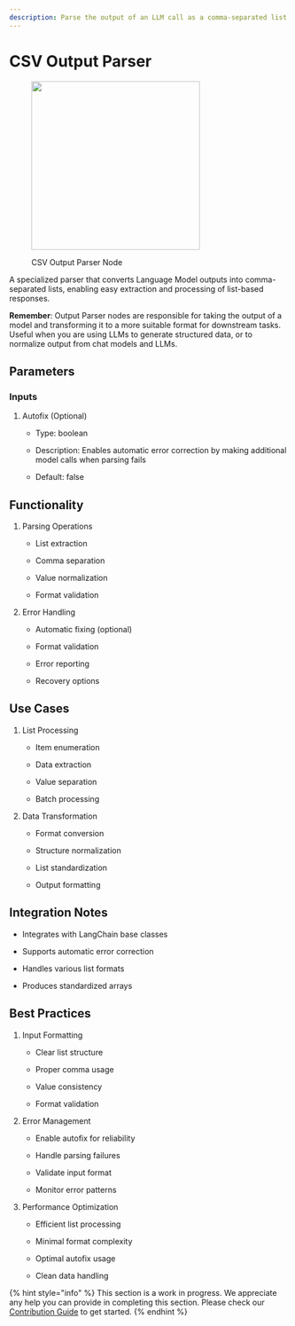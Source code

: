 ```yaml
---
description: Parse the output of an LLM call as a comma-separated list of values.
---
```


# CSV Output Parser

<figure><img src="../../../.gitbook/assets/image (115).png" alt="" width="304"><figcaption><p>CSV Output Parser Node</p></figcaption></figure>

A specialized parser that converts Language Model outputs into comma-separated lists, enabling easy extraction and processing of list-based responses.

**Remember**: Output Parser nodes are responsible for taking the output of a model and transforming it to a more suitable format for downstream tasks. Useful when you are using LLMs to generate structured data, or to normalize output from chat models and LLMs.


## Parameters

### Inputs

1. Autofix (Optional)

    - Type: boolean

    - Description: Enables automatic error correction by making additional model calls when parsing fails

    - Default: false

## Functionality

1. Parsing Operations

    - List extraction

    - Comma separation

    - Value normalization

    - Format validation

2. Error Handling

    - Automatic fixing (optional)

    - Format validation

    - Error reporting

    - Recovery options

## Use Cases

1. List Processing

    - Item enumeration

    - Data extraction

    - Value separation

    - Batch processing

2. Data Transformation

    - Format conversion

    - Structure normalization

    - List standardization

    - Output formatting

## Integration Notes

- Integrates with LangChain base classes

- Supports automatic error correction

- Handles various list formats

- Produces standardized arrays


## Best Practices

1. Input Formatting

    - Clear list structure

    - Proper comma usage

    - Value consistency

    - Format validation

2. Error Management

    - Enable autofix for reliability

    - Handle parsing failures

    - Validate input format

    - Monitor error patterns

3. Performance Optimization

    - Efficient list processing

    - Minimal format complexity

    - Optimal autofix usage

    - Clean data handling

{% hint style="info" %}
This section is a work in progress. We appreciate any help you can provide in completing this section. Please check our [Contribution Guide](../../../contributing/) to get started.
{% endhint %}
